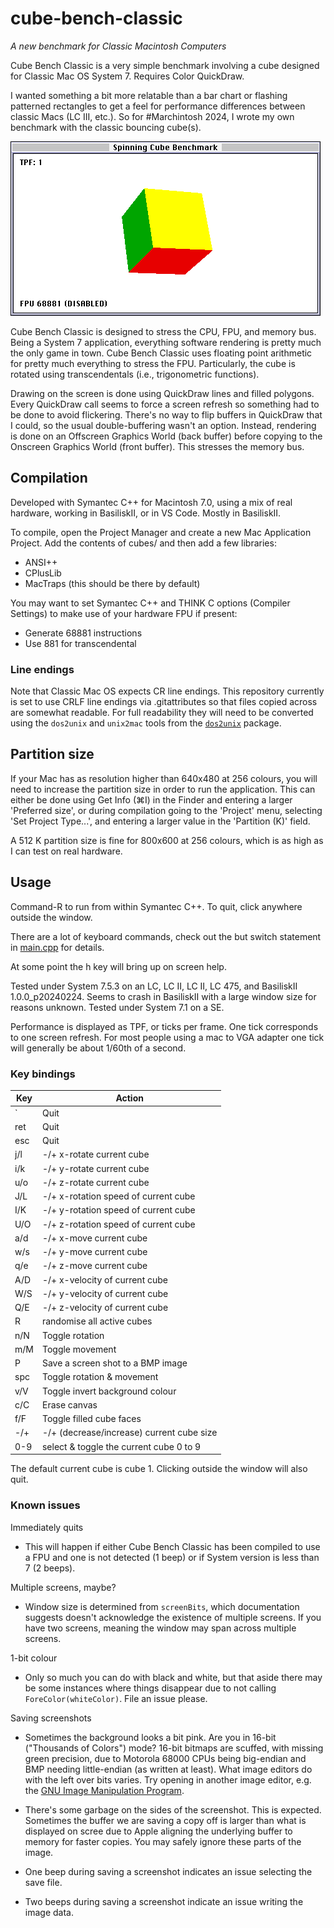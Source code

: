 # cube-bench-classic
*A new benchmark for Classic Macintosh Computers*

Cube Bench Classic is a very simple benchmark involving a cube designed for Classic Mac OS System 7. Requires Color QuickDraw.

I wanted something a bit more relatable than a bar chart or flashing patterned rectangles to get a feel for performance differences between classic Macs (LC III, etc.). So for #Marchintosh 2024, I wrote my own benchmark with the classic bouncing cube(s).

![Screenshot of the benchmark](screenshot.png)

Cube Bench Classic is designed to stress the CPU, FPU, and memory bus. Being a System 7 application, everything software rendering is pretty much the only game in town. Cube Bench Classic uses floating point arithmetic for pretty much everything to stress the FPU. Particularly, the cube is rotated using transcendentals (i.e., trigonometric functions).

Drawing on the screen is done using QuickDraw lines and filled polygons. Every QuickDraw call seems to force a screen refresh so something had to be done to avoid flickering. There's no way to flip buffers in QuickDraw that I could, so the usual double-buffering wasn't an option. Instead, rendering is done on an Offscreen Graphics World (back buffer) before copying to the Onscreen Graphics World (front buffer). This stresses the memory bus.

## Compilation

Developed with Symantec C++ for Macintosh 7.0, using a mix of real hardware, working in BasiliskII, or in VS Code. Mostly in BasiliskII.

To compile, open the Project Manager and create a new Mac Application Project. Add the contents of cubes/ and then add a few libraries:

* ANSI++
* CPlusLib
* MacTraps (this should be there by default)

You may want to set Symantec C++ and THINK C options (Compiler Settings) to make use of your hardware FPU if present:

* Generate 68881 instructions
* Use 881 for transcendental

### Line endings

Note that Classic Mac OS expects CR line endings. This repository currently is set to use CRLF line endings via .gitattributes so that files copied across are somewhat readable. For full readability they will need to be converted using the `dos2unix` and `unix2mac` tools from the [`dos2unix`](https://waterlan.home.xs4all.nl/dos2unix.html) package.

## Partition size

If your Mac has as resolution higher than 640x480 at 256 colours, you will need to increase the partition size in order to run the application. This can either be done using Get Info (⌘I) in the Finder and entering a larger 'Preferred size', or during compilation going to the 'Project' menu, selecting 'Set Project Type...', and entering a larger value in the 'Partition (K)' field.

A 512 K partition size is fine for 800x600 at 256 colours, which is as high as I can test on real hardware.

## Usage

Command-R to run from within Symantec C++. To quit, click anywhere outside the window.

There are a lot of keyboard commands, check out the but switch statement in [main.cpp](cubes/main.cpp) for details.

At some point the h key will bring up on screen help.

Tested under System 7.5.3 on an LC, LC II, LC II, LC 475, and BasiliskII 1.0.0_p20240224. Seems to crash in BasiliskII with a large window size for reasons unknown. Tested under System 7.1 on a SE.

Performance is displayed as TPF, or ticks per frame. One tick corresponds to one screen refresh. For most people using a mac to VGA adapter one tick will generally be about 1/60th of a second.

### Key bindings

| Key | Action                                    |
| --- | ----------------------------------------- |
| `   | Quit                                      |
| ret | Quit                                      |
| esc | Quit                                      |
| j/l | -/+ x-rotate current cube                 |
| i/k | -/+ y-rotate current cube                 |
| u/o | -/+ z-rotate current cube                 |
| J/L | -/+ x-rotation speed of current cube      |
| I/K | -/+ y-rotation speed of current cube      |
| U/O | -/+ z-rotation speed of current cube      |
| a/d | -/+ x-move current cube                   |
| w/s | -/+ y-move current cube                   |
| q/e | -/+ z-move current cube                   |
| A/D | -/+ x-velocity of current cube            |
| W/S | -/+ y-velocity of current cube            |
| Q/E | -/+ z-velocity of current cube            |
| R   | randomise all active cubes                |
| n/N | Toggle rotation                           |
| m/M | Toggle movement                           |
| P   | Save a screen shot to a BMP image         |
| spc | Toggle rotation & movement                |
| v/V | Toggle invert background colour           |
| c/C | Erase canvas                              |
| f/F | Toggle filled cube faces                  |
| -/+ | -/+ (decrease/increase) current cube size |
| 0-9 | select & toggle the current cube 0 to 9   |

The default current cube is cube 1. Clicking outside the window will also quit.

### Known issues

Immediately quits

* This will happen if either Cube Bench Classic has been compiled to use a FPU and one is not detected (1 beep) or if System version is less than 7 (2 beeps).

Multiple screens, maybe?

* Window size is determined from `screenBits`, which documentation suggests doesn't acknowledge the existence of multiple screens. If you have two screens, meaning the window may span across multiple screens.

1-bit colour

* Only so much you can do with black and white, but that aside there may be some instances where things disappear due to not calling `ForeColor(whiteColor)`. File an issue please.

Saving screenshots

* Sometimes the background looks a bit pink. Are you in 16-bit ("Thousands of Colors") mode? 16-bit bitmaps are scuffed, with missing green precision, due to Motorola 68000 CPUs being big-endian and BMP needing little-endian (as written at least). What image editors do with the left over bits varies. Try opening in another image editor, e.g. the [GNU Image Manipulation Program](https://www.gimp.org/).

* There's some garbage on the sides of the screenshot. This is expected. Sometimes the buffer we are saving a copy off is larger than what is displayed on scree due to Apple aligning the underlying buffer to memory for faster copies. You may safely ignore these parts of the image.

* One beep during saving a screenshot indicates an issue selecting the save file.

* Two beeps during saving a screenshot indicate an issue writing the image data.
